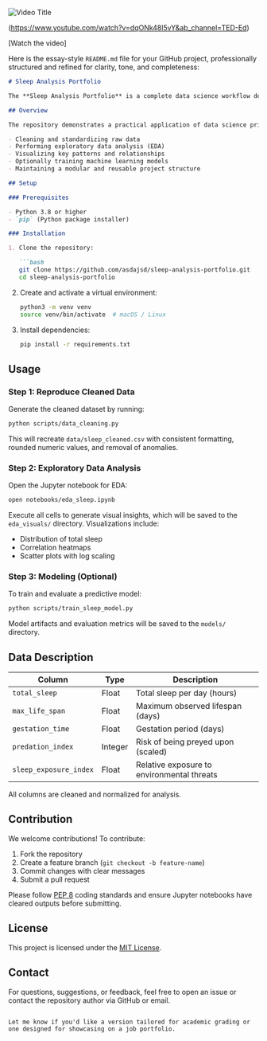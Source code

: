 ![Video Title](https://img.youtube.com/vi/dqONk48l5vY/0.jpg) 
 
 (https://www.youtube.com/watch?v=dqONk48l5vY&ab_channel=TED-Ed)

 [Watch the video]



Here is the essay-style `README.md` file for your GitHub project, professionally structured and refined for clarity, tone, and completeness:

```markdown
# Sleep Analysis Portfolio

The **Sleep Analysis Portfolio** is a complete data science workflow designed to explore and model patterns in human sleep behavior using structured physiological data. This project emphasizes reproducibility, modularity, and professional best practices in data preprocessing, exploratory analysis, and optional predictive modeling.

## Overview

The repository demonstrates a practical application of data science principles, including:

- Cleaning and standardizing raw data
- Performing exploratory data analysis (EDA)
- Visualizing key patterns and relationships
- Optionally training machine learning models
- Maintaining a modular and reusable project structure

## Setup

### Prerequisites

- Python 3.8 or higher
- `pip` (Python package installer)

### Installation

1. Clone the repository:

   ```bash
   git clone https://github.com/asdajsd/sleep-analysis-portfolio.git
   cd sleep-analysis-portfolio
   ```

2. Create and activate a virtual environment:

   ```bash
   python3 -m venv venv
   source venv/bin/activate  # macOS / Linux
   ```

3. Install dependencies:

   ```bash
   pip install -r requirements.txt
   ```

## Usage

### Step 1: Reproduce Cleaned Data

Generate the cleaned dataset by running:

```bash
python scripts/data_cleaning.py
```

This will recreate `data/sleep_cleaned.csv` with consistent formatting, rounded numeric values, and removal of anomalies.

### Step 2: Exploratory Data Analysis

Open the Jupyter notebook for EDA:

```bash
open notebooks/eda_sleep.ipynb
```

Execute all cells to generate visual insights, which will be saved to the `eda_visuals/` directory. Visualizations include:

- Distribution of total sleep
- Correlation heatmaps
- Scatter plots with log scaling

### Step 3: Modeling (Optional)

To train and evaluate a predictive model:

```bash
python scripts/train_sleep_model.py
```

Model artifacts and evaluation metrics will be saved to the `models/` directory.

## Data Description

| Column              | Type    | Description                                  |
|---------------------|---------|----------------------------------------------|
| `total_sleep`       | Float   | Total sleep per day (hours)                  |
| `max_life_span`     | Float   | Maximum observed lifespan (days)             |
| `gestation_time`    | Float   | Gestation period (days)                      |
| `predation_index`   | Integer | Risk of being preyed upon (scaled)           |
| `sleep_exposure_index` | Float | Relative exposure to environmental threats   |

All columns are cleaned and normalized for analysis.

## Contribution

We welcome contributions! To contribute:

1. Fork the repository
2. Create a feature branch (`git checkout -b feature-name`)
3. Commit changes with clear messages
4. Submit a pull request

Please follow [PEP 8](https://peps.python.org/pep-0008/) coding standards and ensure Jupyter notebooks have cleared outputs before submitting.

## License

This project is licensed under the [MIT License](LICENSE).

## Contact

For questions, suggestions, or feedback, feel free to open an issue or contact the repository author via GitHub or email.
```

Let me know if you'd like a version tailored for academic grading or one designed for showcasing on a job portfolio.
